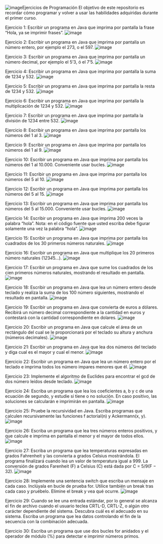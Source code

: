 ![image](https://github.com/user-attachments/assets/76f84fd5-f856-4df9-bcba-a4b3a0957824)Ejercicios de Programación
El objetivo de este repositorio es recordar cómo programar y volver a usar las habilidades adquiridas durante el primer curso.

Ejercicio 1:
Escribir un programa en Java que imprima por pantalla la frase “Hola, ya se
imprimir frases”.
![image](https://github.com/user-attachments/assets/42c43c31-c576-4a6e-b7b4-ce1a8452f31c)

Ejercicio 2:
Escribir un programa en Java que imprima por pantalla un número entero, por
ejemplo el 273, o el 597.
![image](https://github.com/user-attachments/assets/e5d12caa-5b52-4fd9-92fe-7e65c1bd60ca)

Ejercicio 3:
Escribir un programa en Java que imprima por pantalla un número decimal, por
ejemplo el 5’3, ó el 7’5.
![image](https://github.com/user-attachments/assets/e8b6e330-6a04-4c49-a1a9-758a38c8b92b)

Ejercicio 4:
Escribir un programa en Java que imprima por pantalla la suma de 1234 y 532.
![image](https://github.com/user-attachments/assets/3d06cb3a-f600-4ad7-9df2-c19c600f2a16)

Ejercicio 5:
Escribir un programa en Java que imprima por pantalla la resta de 1234 y 532.
![image](https://github.com/user-attachments/assets/4040ab5c-3428-461e-aa61-07e5f8c4a17f)

Ejercicio 6:
Escribir un programa en Java que imprima por pantalla la multiplicación de 1234 y
532.
![image](https://github.com/user-attachments/assets/d0b074b2-b0e1-4630-8b50-547c214b527d)

Ejercicio 7:
Escribir un programa en Java que imprima por pantalla la división de 1234 entre
532.
![image](https://github.com/user-attachments/assets/b9ffdd75-090a-49a1-b2d8-01357ba19b38)

Ejercicio 8:
Escribir un programa en Java que imprima por pantalla los números del 1 al 3.
![image](https://github.com/user-attachments/assets/f31479b1-56cd-4d6e-a6ff-991e71315998)


Ejercicio 9:
Escribir un programa en Java que imprima por pantalla los números del 1 al 9.
![image](https://github.com/user-attachments/assets/d295c2b1-8c43-47d8-ac0a-fba64834f132)

Ejercicio 10:
Escribir un programa en Java que imprima por pantalla los números del 1 al 10.000.
Conveniente usar bucles.
![image](https://github.com/user-attachments/assets/736a8bbc-fc02-4bbb-8c3a-5b0f9533e912)

Ejercicio 11:
Escribir un programa en Java que imprima por pantalla los números del 5 al 10.
![image](https://github.com/user-attachments/assets/dded5333-a017-4e33-ad79-8fdcebd7bec5)

Ejercicio 12:
Escribir un programa en Java que imprima por pantalla los números del 5 al 15.
![image](https://github.com/user-attachments/assets/8f75c977-e22a-4c70-b25b-be8edd0a1428)

Ejercicio 13:
Escribir un programa en Java que imprima por pantalla los números del 5 al 15.000.
Conveniente usar bucles.
![image](https://github.com/user-attachments/assets/512b5daf-9e3b-4dda-8d81-04bd67e6885d)

Ejercicio 14:
Escribir un programa en Java que imprima 200 veces la palabra “hola”. Nota: en el
código fuente que usted escriba debe figurar solamente una vez la palabra “hola”.
![image](https://github.com/user-attachments/assets/ff6550f8-edd2-4ddf-a571-023b1f9a418e)

Ejercicio 15:
Escribir un programa en Java que imprima por pantalla los cuadrados de los 30
primeros números naturales.
![image](https://github.com/user-attachments/assets/6c0b6ff5-f5fc-45c2-a2f0-21e577a45ae0)

Ejercicio 16:
Escribir un programa en Java que multiplique los 20 primeros número naturales
(1*2*3*4*5...).
![image](https://github.com/user-attachments/assets/94129ffc-dd9b-44c1-a434-7beec13f580a)

Ejercicio 17:
Escribir un programa en Java que sume los cuadrados de los cien primeros números
naturales, mostrando el resultado en pantalla.
![image](https://github.com/user-attachments/assets/604852f5-e892-45c4-b534-c60001f23fd7)

Ejercicio 18:
Escribir un programa en Java que lea un número entero desde teclado y realiza la
suma de los 100 número siguientes, mostrando el resultado en pantalla.
![image](https://github.com/user-attachments/assets/a6ff793b-56d0-4b51-8bf5-fab363d8d12d)

Ejercicio 19:
Escribir un programa en Java que convierta de euros a dólares. Recibirá un número
decimal correspondiente a la cantidad en euros y contestará con la cantidad
correspondiente en dolares.
![image](https://github.com/user-attachments/assets/6595aaaa-307b-416c-a30a-7cd846c62ccc)

Ejercicio 20:
Escribir un programa en Java que calcule el área de un rectángulo del cual se le
proporcionará por el teclado su altura y anchura (números decimales).
![image](https://github.com/user-attachments/assets/b8a2210e-561d-44ec-8265-377587248722)

Ejercicio 21:
Escribir un programa en Java que lea dos números del teclado y diga cual es el
mayor y cual el menor.
![image](https://github.com/user-attachments/assets/165792c1-cd2b-45db-91cb-46ba821b3303)

Ejercicio 22:
Escribir un programa en Java que lea un número entero por el teclado e imprima
todos los número impares menores que él.
![image](https://github.com/user-attachments/assets/74ab21c1-0006-4f6d-a6da-d42e387525b7)

Ejercicio 23:
Implemente el algoritmo de Euclides para encontrar el gcd de dos número leídos
desde teclado.
![image](https://github.com/user-attachments/assets/83c0af84-fe3d-4beb-bc46-c11644d263d7)

Ejercicio 24:
Escriba un programa que lea los coeficientes a, b y c de una ecuación de segundo, y
estudie si tiene o no solución. En caso positivo, las soluciones se calcularán e
imprimirán en pantalla.
![image](https://github.com/user-attachments/assets/0a88aeea-7106-48e6-b2fd-c7595276a6e9)


Ejercicio 25:
Pruebe la recursividad en Java. Escriba programas que calculen recursivamente las
funciones f actorial(n) y Ackermann(x, y).
![image](https://github.com/user-attachments/assets/f6c70e88-9e16-4e56-a04e-37416dcdd992)


Ejercicio 26:
Escriba un programa que lea tres números enteros positivos, y que calcule e imprima
en pantalla el menor y el mayor de todos ellos.
![image](https://github.com/user-attachments/assets/57ad3b65-bc5f-4619-81df-61ad3a5a574a)


Ejercicio 27:
Escriba un programa que lea temperaturas expresadas en grados Fahrenheit y las
convierta a grados Celsius mostrándola. El programa finalizará cuando lea un valor
de temperatura igual a 999. La conversión de grados Farenheit (F) a Celsius (C) está
dada por C = 5/9(F − 32).
![image](https://github.com/user-attachments/assets/2f1086cb-1592-4674-bca5-924903459a63)


Ejercicio 28:
Implemente una sentencia switch que escriba un mensaje en cada caso. Inclúyala en
bucle de prueba for. Utilice también un break tras cada caso y pruébelo. Elimine el
break y vea qué ocurre.
![image](https://github.com/user-attachments/assets/06f0e646-dfe7-407a-a87c-b97b3927b88e)


Ejercicio 29:
Cuando se lee una entrada estándar, por lo general se alcanza el fin de archivo
cuando el usuario teclea CRTL-D, CRTL-Z, o algún otro carácter dependiente del
sistema. Descubra cuál es el adecuado en su sistema. Escriba un programa que lea
datos controlando el fin de la secuencia con la combinación adecuada.


Ejercicio 30:
Escriba un programa que use dos bucles for anidados y el operador de módulo (%)
para detectar e imprimir números primos.
